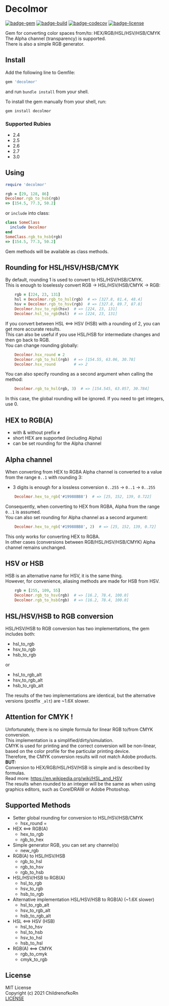 # Decolmor
[![badge-gem][badge-gem]][gem]
[![badge-build][badge-build]][github-workflow]
[![badge-codecov][badge-codecov]][codecov]
[![badge-license][badge-license]][license]

Gem for converting color spaces from/to: HEX/RGB/HSL/HSV/HSB/CMYK  
The Alpha channel (transparency) is supported.  
There is also a simple RGB generator.  

## Install
Add the following line to Gemfile:

```ruby
gem 'decolmor'
```
and run `bundle install` from your shell.

To install the gem manually from your shell, run:

```shell
gem install decolmor
```
### Supported Rubies
 - 2.4
 - 2.5
 - 2.6
 - 2.7
 - 3.0

## Using
```ruby
require 'decolmor'

rgb = [29, 128, 86]
Decolmor.rgb_to_hsb(rgb)
=> [154.5, 77.3, 50.2]
```
or `include` into class:
```ruby
class SomeClass
  include Decolmor
end
SomeClass.rgb_to_hsb(rgb)
=> [154.5, 77.3, 50.2]
```
Gem methods will be available as class methods.

## Rounding for HSL/HSV/HSB/CMYK
By default, rounding 1 is used to convert to HSL/HSV/HSB/CMYK.  
This is enough to loselessly convert RGB -> HSL/HSV/HSB/CMYK -> RGB:
```ruby
    rgb = [224, 23, 131]  
    hsl = Decolmor.rgb_to_hsl(rgb)  # => [327.8, 81.4, 48.4]
    hsv = Decolmor.rgb_to_hsv(rgb)  # => [327.8, 89.7, 87.8]
    Decolmor.hsv_to_rgb(hsv)  # => [224, 23, 131]
    Decolmor.hsl_to_rgb(hsl)  # => [224, 23, 131]
```
If you convert between HSL <==> HSV (HSB) with a rounding of 2, you can get more accurate results.  
This can also be useful if you use HSL/HSB for intermediate changes and then go back to RGB.  
You can change rounding globally:
```ruby
    Decolmor.hsx_round = 2
    Decolmor.rgb_to_hsl(rgb)  # => [154.55, 63.06, 30.78]
    Decolmor.hsx_round        # => 2
```
You can also specify rounding as a second argument when calling the method:
```ruby
    Decolmor.rgb_to_hsl(rgb, 3)  # => [154.545, 63.057, 30.784]
```
In this case, the global rounding will be ignored.
If you need to get integers, use 0.

## HEX to RGB(A)
 - with & without prefix `#`
 - short HEX are supported (including Alpha)
 - can be set rounding for the Alpha channel

## Alpha channel
When converting from HEX to RGBA Alpha channel is converted to a value from the range `0..1` with rounding 3:  
 - 3 digits is enough for a lossless conversion `0..255` -> `0..1` -> `0..255`
```ruby
    Decolmor.hex_to_rgb('#19988BB8')  # => [25, 152, 139, 0.722]
```
Consequently, when converting to HEX from RGBA, Alpha from the range `0..1` is assumed.  
You can also set rounding for Alpha channel as a second argument:
```ruby
    Decolmor.hex_to_rgb('#19988BB8', 2)  # => [25, 152, 139, 0.72]
```
This only works for converting HEX to RGBA.  
In other cases (conversions between RGB/HSL/HSV/HSB/CMYK) Alpha channel remains unchanged.

## HSV or HSB
HSB is an alternative name for HSV, it is the same thing.  
However, for convenience, aliasing methods are made for HSB from HSV.
```ruby
    rgb = [255, 109, 55]  
    Decolmor.rgb_to_hsv(rgb)  # => [16.2, 78.4, 100.0]
    Decolmor.rgb_to_hsb(rgb)  # => [16.2, 78.4, 100.0]
```
## HSL/HSV/HSB to RGB conversion
HSL/HSV/HSB to RGB conversion has two implementations, the gem includes both:
- hsl_to_rgb
- hsv_to_rgb
- hsb_to_rgb

or  
- hsl_to_rgb_alt
- hsv_to_rgb_alt
- hsb_to_rgb_alt

The results of the two implementations are identical, but the alternative versions (postfix `_alt`) are ~1.6X slower.

## Attention for CMYK !
Unfortunately, there is no simple formula for linear RGB to/from CMYK conversion.  
This implementation is a simplified/dirty/simulation.  
CMYK is used for printing and the correct conversion will be non-linear, based on the color profile for the particular printing device.  
Therefore, the CMYK conversion results will not match Adobe products.  
**BUT:**  
Conversion to HEX/RGB/HSL/HSV/HSB is simple and is described by formulas.  
Read more: https://en.wikipedia.org/wiki/HSL_and_HSV  
The results when rounded to an integer will be the same as when using graphics editors, such as CorelDRAW or Adobe Photoshop.

## Supported Methods
 - Setter global rounding for conversion to HSL/HSV/HSB/CMYK
   - hsx_round =
 - HEX <==> RGB(A)
   - hex_to_rgb
   - rgb_to_hex
  - Simple generator RGB, you can set any channel(s)
    - new_rgb
 - RGB(A) to HSL/HSV/HSB
   - rgb_to_hsl
   - rgb_to_hsv
   - rgb_to_hsb
 - HSL/HSV/HSB to RGB(A)
   - hsl_to_rgb
   - hsv_to_rgb
   - hsb_to_rgb
 - Alternative implementation HSL/HSV/HSB to RGB(A) (~1.6X slower)
   - hsl_to_rgb_alt
   - hsv_to_rgb_alt
   - hsb_to_rgb_alt
 - HSL <==> HSV (HSB)
   - hsl_to_hsv
   - hsl_to_hsb
   - hsv_to_hsl
   - hsb_to_hsl
 - RGB(A) <==> CMYK
   - rgb_to_cmyk
   - cmyk_to_rgb

## License
MIT License  
Copyright (c) 2021 ChildrenofkoRn  
[LICENSE](https://github.com/ChildrenofkoRn/decolmor/blob/master/LICENSE)



  [gem]: https://badge.fury.io/rb/decolmor "gem version"
  [badge-gem]: https://badge.fury.io/rb/decolmor.svg "gem version"
  [codecov]: https://codecov.io/gh/ChildrenofkoRn/decolmor "codecov"
  [badge-codecov]: https://codecov.io/gh/ChildrenofkoRn/decolmor/branch/main/graph/badge.svg?token=5P4OQUXC3N "codecov"
  [github-workflow]: https://github.com/ChildrenofkoRn/decolmor/actions/workflows/build.yml "build"
  [badge-build]: https://github.com/ChildrenofkoRn/decolmor/actions/workflows/build.yml/badge.svg "build status"
  [license]: https://github.com/ChildrenofkoRn/decolmor/blob/main/LICENSE "MIT"
  [badge-license]: https://img.shields.io/github/license/ChildrenofkoRn/decolmor?color=%23239393 "license"
